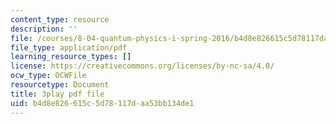 ```yaml
---
content_type: resource
description: ''
file: /courses/8-04-quantum-physics-i-spring-2016/b4d8e826615c5d78117daa53bb134de1_8OsUQ1yXCcI.pdf
file_type: application/pdf
learning_resource_types: []
license: https://creativecommons.org/licenses/by-nc-sa/4.0/
ocw_type: OCWFile
resourcetype: Document
title: 3play pdf file
uid: b4d8e826-615c-5d78-117d-aa53bb134de1
---
```

